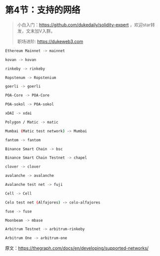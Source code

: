 # 第4节：支持的网络

> 小白入门：https://github.com/dukedaily/solidity-expert ，欢迎star转发，文末加V入群。
>
> 职场进阶: https://dukeweb3.com



```sh
Ethereum Mainnet -> mainnet

kovan -> kovan

rinkeby -> rinkeby

Ropstenum -> Ropstenium

goerli -> goerli

POA-Core -> POA-Core

POA-sokol -> POA-sokol

xDAI -> xdai

Polygon / Matic -> matic

Mumbai (Matic test network) -> Mumbai

fantom -> fantom

Binance Smart Chain -> bsc

Binance Smart Chain Testnet -> chapel

clover -> clover

avalanche -> avalanche

Avalanche test net -> fuji

Cell -> Cell

Celo test net (Alfajores) -> celo-alfajores

fuse -> fuse

Moonbeam -> mbase

Arbitrum Testnet -> arbitrum-rinkeby

Arbitrum One -> arbitrum-one
```

原文：https://thegraph.com/docs/en/developing/supported-networks/
